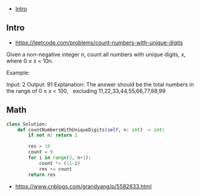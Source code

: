 - [Intro](#intro)

## Intro

- https://leetcode.com/problems/count-numbers-with-unique-digits

Given a non-negative integer n, count all numbers with unique digits, x, where 0 ≤ x < 10n.

Example:

Input: 2
Output: 91 
Explanation: The answer should be the total numbers in the range of 0 ≤ x < 100, 
             excluding 11,22,33,44,55,66,77,88,99




## Math


```py
class Solution:
    def countNumbersWithUniqueDigits(self, n: int) -> int:
        if not n: return 1

        res = 10
        count = 9
        for i in range(2, n+1):
            count *= (11-i)
            res += count
        return res
```



- https://www.cnblogs.com/grandyang/p/5582633.html







